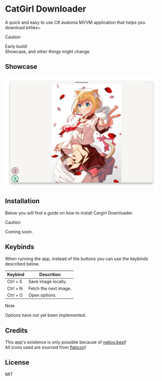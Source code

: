 # CatGirl Downloader

A *quick* and easy to use C# avalonia MVVM application that helps you download kitties~

> [!CAUTION]
> Early build! <br>
> Showcase, and other things might change.

## Showcase
![Catgirl Downloader being used.](./Github/Showcase.png)

## Installation
Below you will find a guide on how to install Cargirl Downloader.

> [!CAUTION]
> Coming soon.

## Keybinds
When running the app, instead of the buttons you can use the keybinds described below.

| Keybind  | Descrition            |
|----------|-----------------------|
| Ctrl + S | Save image locally.   |
| Ctrl + N | Fetch the next image. |
| Ctrl + O | Open options.         |

> [!NOTE]
> Options have not yet been implemented.

## Credits
This app's existence is only possible because of [nekos.best](https://nekos.best/)! <br>
All icons used are sourced from [flaticon](https://www.flaticon.com)!

## License
MIT